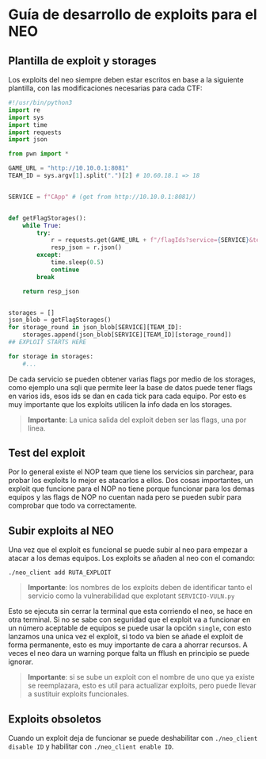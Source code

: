 # Guía de desarrollo de exploits para el NEO

## Plantilla de exploit y storages
Los exploits del neo siempre deben estar escritos en base a la siguiente plantilla, con las modificaciones necesarias para cada CTF:
```python
#!/usr/bin/python3
import re
import sys
import time
import requests
import json

from pwn import *

GAME_URL = "http://10.10.0.1:8081"
TEAM_ID = sys.argv[1].split(".")[2] # 10.60.18.1 => 18


SERVICE = f"CApp" # (get from http://10.10.0.1:8081/)


def getFlagStorages():
    while True:
        try:
            r = requests.get(GAME_URL + f"/flagIds?service={SERVICE}&team={TEAM_ID}")
            resp_json = r.json()
        except:
            time.sleep(0.5)
            continue
        break

    return resp_json


storages = []
json_blob = getFlagStorages()
for storage_round in json_blob[SERVICE][TEAM_ID]:
    storages.append(json_blob[SERVICE][TEAM_ID][storage_round])
## EXPLOIT STARTS HERE

for storage in storages:
    #...
```

De cada servicio se pueden obtener varias flags por medio de los storages, como ejemplo una sqli que permite leer la base de datos puede tener flags en varios ids, esos ids se dan en cada tick para cada equipo. Por esto es muy importante que los exploits utilicen la info dada en los storages. 
> **Importante**: La unica salida del exploit deben ser las flags, una por linea.


## Test del exploit
Por lo general existe el NOP team que tiene los servicios sin parchear, para probar los exploits lo mejor es atacarlos a ellos. Dos cosas importantes, un exploit que funcione para el NOP no tiene porque funcionar para los demas equipos y las flags de NOP no cuentan nada pero se pueden subir para comprobar que todo va correctamente.

## Subir exploits al NEO
Una vez que el exploit es funcional se puede subir al neo para empezar a atacar a los demas equipos. Los exploits se añaden al neo con el comando:
```
./neo_client add RUTA_EXPLOIT
```
> **Importante**: los nombres de los exploits deben de identificar tanto el servicio como la vulnerabilidad que explotant `SERVICIO-VULN.py`

Esto se ejecuta sin cerrar la terminal que esta corriendo el neo, se hace en otra terminal. Si no se sabe con seguridad que el exploit va a funcionar en un número aceptable de equipos se puede usar la opción `single`, con esto lanzamos una unica vez el exploit, si todo va bien se añade el exploit de forma permanente, esto es muy importante de cara a ahorrar recursos. A veces el neo dara un warning porque falta un fflush en principio se puede ignorar.

> **Importante**: si se sube un exploit con el nombre de uno que ya existe se reemplazara, esto es util para actualizar exploits, pero puede llevar a sustituir exploits funcionales.

## Exploits obsoletos
Cuando un exploit deja de funcionar se puede deshabilitar con `./neo_client disable ID` y habilitar con `./neo_client enable ID`.